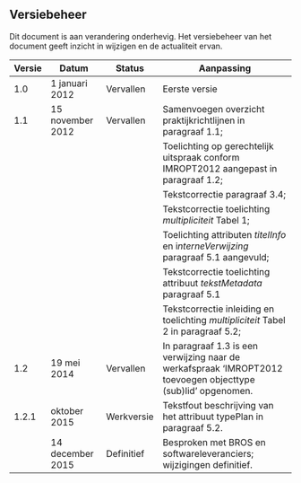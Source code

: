 <h2>Versiebeheer</h2>

Dit document is aan verandering onderhevig. Het versiebeheer van het document
geeft inzicht in wijzigen en de actualiteit ervan.

| **Versie** | **Datum**                    | **Status**           | **Aanpassing**                                                                                                                                                                                                                                                                                                                                                                                                                                                         |
|------------|------------------------------|----------------------|------------------------------------------------------------------------------------------------------------------------------------------------------------------------------------------------------------------------------------------------------------------------------------------------------------------------------------------------------------------------------------------------------------------------------------------------------------------------|
| 1.0        | 1 januari 2012               | Vervallen            | Eerste versie                                                                                                                                                                                                                                                                                                                                                                                                                                                          |
| 1.1        | 15 november 2012             | Vervallen            | Samenvoegen overzicht praktijkrichtlijnen in paragraaf 1.1;                                                                                                                                                                                                                                                                                                                                                                                                            |
|            |                              |                      | Toelichting op gerechtelijk uitspraak conform IMROPT2012 aangepast in paragraaf 1.2;                                                                                                                                                                                                                                                                                                                                                                                   |
|            |                              |                      | Tekstcorrectie paragraaf 3.4;                                                                                                                                                                                                                                                                                                                                                                                                                                          |
|            |                              |                      | Tekstcorrectie toelichting *multipliciteit* Tabel 1;                                                                                                                                                                                                                                                                                                                                                                                                                   |
|            |                              |                      | Toelichting attributen *titelInfo* en i*nterneVerwijzing* paragraaf 5.1 aangevuld;                                                                                                                                                                                                                                                                                                                                                                                     |
|            |                              |                      | Tekstcorrectie toelichting attribuut *tekstMetadata* paragraaf 5.1                                                                                                                                                                                                                                                                                                                                                                                                     |
|            |                              |                      | Tekstcorrectie inleiding en toelichting *multipliciteit* Tabel 2 in paragraaf 5.2;                                                                                                                                                                                                                                                                                                                                                                                     |
| 1.2        | 19 mei 2014                  | Vervallen            | In paragraaf 1.3 is een verwijzing naar de werkafspraak ‘IMROPT2012 toevoegen objecttype (sub)lid’ opgenomen.                                                                                                                                                                                                                                                                                                                                                          |
| 1.2.1      | oktober 2015                 | Werkversie           | Tekstfout beschrijving van het attribuut typePlan in paragraaf 5.2.                                                                                                                                                                                                                                                                                                                                                                                                    |
|            | 14 december 2015             | Definitief           | Besproken met BROS en softwareleveranciers; wijzigingen definitief.                                                                                                                                                                                                                                                                                                                                                                                                    |

